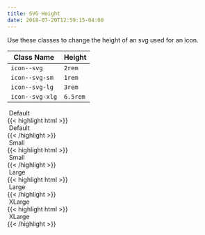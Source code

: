 ```yaml
---
title: SVG Height
date: 2018-07-20T12:59:15-04:00
---
```


Use these classes to change the height of an svg used for an icon.

<table class="table mb-4">
  <thead>
    <tr>
      <th>Class Name</th>
      <th>Height</th>
    </tr>
  </thead>
  <tbody>
    <tr>
      <td data-label="Class Name"><code>icon--svg</code></td>
      <td data-label="Height"><code>2rem</code></td>
    </tr>
    <tr>
      <td data-label="Class Name"><code>icon--svg-sm</code></td>
      <td data-label="Height"><code>1rem</code></td>
    </tr>
    <tr>
      <td data-label="Class Name"><code>icon--svg-lg</code></td>
      <td data-label="Height"><code>3rem</code></td>
    </tr>
    <tr>
      <td data-label="Class Name"><code>icon--svg-xlg</code></td>
      <td data-label="Height"><code>6.5rem</code></td>
    </tr>
  </tbody>
</table>

<div class="mb-6 mt-5">
    <div>
        <img class="icon--svg mr-2" src="/images/getting-started.svg" alt="">
        Default
    </div>
    <div class="mt-4">
    {{< highlight html >}}
    <div>
        <img class="icon--svg mr-2" src="/images/getting-started.svg" alt="">
        Default
    </div>
    {{< /highlight >}}
    </div>
</div>
<div class="mb-6">
    <div>
        <img class="icon--svg-small mr-2" src="/images/getting-started.svg" alt="">
        Small
    </div>
    <div class="mt-4">
    {{< highlight html >}}
    <div>
        <img class="icon--svg-sm mr-2" src="/images/getting-started.svg" alt="">
        Small
    </div>
    {{< /highlight >}}
    </div>
</div>
<div class="mb-6">
    <div>
        <img class="icon--svg-large mr-2" src="/images/getting-started.svg" alt="">
        Large
    </div>
    <div class="mt-4">
    {{< highlight html >}}
    <div>
        <img class="icon--svg-lg mr-2" src="/images/getting-started.svg" alt="">
        Large
    </div>
    {{< /highlight >}}
    </div>
</div>
<div class="mb-4">
    <div>
        <img class="icon--svg-xlarge mr-2" src="/images/getting-started.svg" alt="">
        XLarge
    </div>
    <div class="mt-4">
    {{< highlight html >}}
    <div>
        <img class="icon--svg-xlg mr-2" src="/images/getting-started.svg" alt="">
        XLarge
    </div>
    {{< /highlight >}}
    </div>
</div>